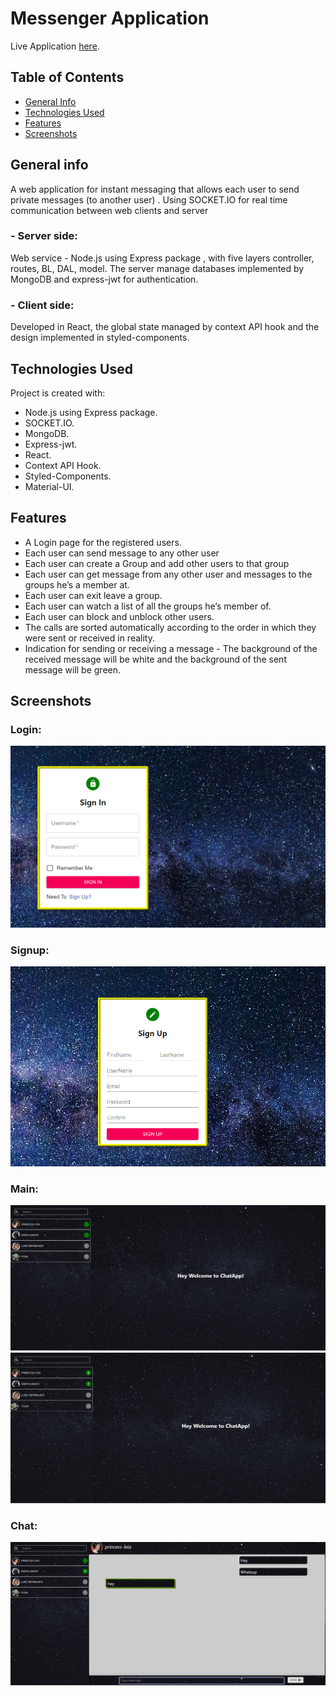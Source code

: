 # Messenger Application #   

Live Application [here](https://chatappspace.netlify.app).

## Table of Contents  ##
* [General Info](#Generalinfo)
* [Technologies Used](#TechnologiesUsed)
* [Features](#TechnologiesUsed)
* [Screenshots](#Screenshots)
 

 
<a name="Generalinfo"></a>
## General info ##

A web application for instant messaging that allows each user to send private messages (to another user) . Using SOCKET.IO for real time communication between web clients and server


### - Server side: ###
Web service - Node.js using Express package , with five layers controller, routes, BL, DAL, model. The server manage databases implemented by MongoDB and express-jwt for authentication.

### - Client side: ###
Developed in React, the global state managed by context API hook and the design implemented in styled-components.

<a name="TechnologiesUsed"></a>
## Technologies Used ##
Project is created with:

* Node.js using Express package.
* SOCKET.IO.
* MongoDB.
* Express-jwt.
* React.
* Context API Hook.
* Styled-Components.
* Material-UI.

<b name="Features"></b>
## Features ##

* A Login page for the registered users.
* Each user can send message to any other user
* Each user can create a Group and add other users to that group
* Each user can get message from any other user and messages to the groups he’s a member at.
* Each user can exit leave a group.
* Each user can watch a list of all the groups he’s member of.
* Each user can block and unblock other users.
* The calls are sorted automatically according to the order in which they were sent or received in reality.
* Indication for sending or receiving a message - The background of the received message will be white and the background of the sent message will be green.

<a name="Screenshots"></a>
## Screenshots ##
### Login: ###
![alt text](/screenshot/signIn.PNG)
### Signup: ###
![alt text](/screenshot/signUp.PNG)
### Main: ###
![alt text](/screenshot/start.png)
![alt text](/screenshot/start_with_unread_msg.png)
### Chat: ###
![alt text](/screenshot/chat.png)
